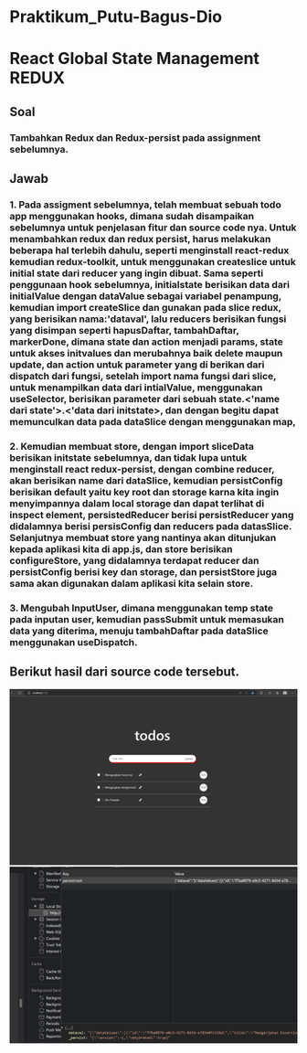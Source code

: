 # Praktikum_Putu-Bagus-Dio
# React Global State Management REDUX

## Soal

### Tambahkan Redux dan Redux-persist pada assignment sebelumnya.


## Jawab

### 1. Pada assigment sebelumnya, telah membuat sebuah todo app menggunakan hooks, dimana sudah disampaikan sebelumnya untuk penjelasan fitur dan source code nya. Untuk menambahkan redux dan redux persist, harus melakukan beberapa hal terlebih dahulu, seperti menginstall react-redux kemudian redux-toolkit, untuk menggunakan createslice untuk initial state dari reducer yang ingin dibuat. Sama seperti penggunaan hook sebelumnya, initialstate berisikan data dari initialValue dengan dataValue sebagai variabel penampung, kemudian import createSlice dan gunakan pada slice redux, yang berisikan nama:'dataval', lalu reducers berisikan fungsi yang disimpan seperti hapusDaftar, tambahDaftar, markerDone, dimana state dan action menjadi params, state untuk akses initvalues dan merubahnya baik delete maupun update, dan action untuk parameter yang di berikan dari dispatch dari fungsi, setelah import nama fungsi dari slice, untuk menampilkan data dari intialValue, menggunakan useSelector, berisikan parameter dari sebuah state.<'name dari state'>.<'data dari initstate>, dan dengan begitu dapat memunculkan data pada dataSlice dengan menggunakan map,


### 2. Kemudian membuat store, dengan import sliceData berisikan initstate sebelumnya, dan tidak lupa untuk menginstall react redux-persist, dengan combine reducer, akan berisikan name dari dataSlice, kemudian persistConfig berisikan default yaitu key root dan storage karna kita ingin menyimpannya dalam local storage dan dapat terlihat di inspect element, persistedReducer berisi persistReducer yang didalamnya berisi persisConfig dan reducers pada datasSlice. Selanjutnya membuat store yang nantinya akan ditunjukan kepada aplikasi kita di app.js, dan store berisikan configureStore, yang didalamnya terdapat reducer dan persistConfig berisi key dan storage, dan persistStore juga sama akan digunakan dalam aplikasi kita selain store.


### 3. Mengubah InputUser, dimana menggunakan temp state pada inputan user, kemudian passSubmit untuk memasukan data yang diterima, menuju tambahDaftar pada dataSlice menggunakan useDispatch.


## Berikut hasil dari source code tersebut. 
![Screenshot](../screenshot/Screenshot_redux_1.png)
![Screenshot](../screenshot/Screenshot_redux_2.png)

